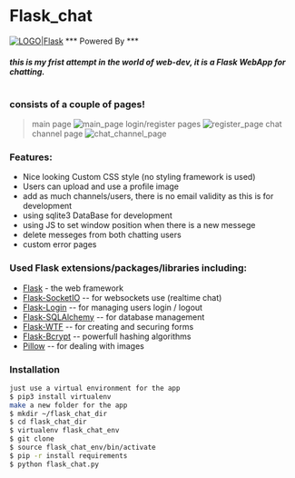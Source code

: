 # Flask_chat
[![LOGO|Flask](https://hackr.io/tutorials/learn-flask/logo/logo-flask?ver=1527561020)](https://hackr.io/tutorials/learn-flask/logo/logo-flask?ver=1527561020)
*** Powered By ***
##### this is my frist attempt in the world of web-dev, it is a Flask WebApp for chatting.
#
### consists of a couple of pages!
> main page
> ![main_page](https://cdn-images-1.medium.com/max/1200/1*fD3qqMWNyfJ85XST9c1H2g.png)
> login/register pages
> ![register_page](https://coderseye.com/wp-content/uploads/Flask-vs-Django-best-python-web-framework.jpg)
> chat channel page
> ![chat_channel_page](https://upload.wikimedia.org/wikipedia/commons/thumb/3/3c/Flask_logo.svg/1920px-Flask_logo.svg.png)

### Features:
* Nice looking Custom CSS style (no styling framework is used)
* Users can upload and use a profile image 
* add as much channels/users, there is no email validity as this is for development 
* using sqlite3 DataBase for development
* using JS to set window position when there is a new messege
* delete messeges from both chatting users
* custom error pages

### Used Flask extensions/packages/libraries including:
* [Flask] - the web framework
* [Flask-SocketIO] -- for websockets use (realtime chat)
* [Flask-Login] -- for managing users login / logout
* [Flask-SQLAlchemy] -- for database management
* [Flask-WTF] -- for creating and securing forms
* [Flask-Bcrypt] -- powerfull hashing algorithms
* [Pillow] -- for dealing with images

### Installation
```sh
just use a virtual environment for the app
$ pip3 install virtualenv
make a new folder for the app
$ mkdir ~/flask_chat_dir
$ cd flask_chat_dir
$ virtualenv flask_chat_env
$ git clone
$ source flask_chat_env/bin/activate 
$ pip -r install requirements
$ python flask_chat.py
```

[Flask]: <https://flask.palletsprojects.com/en/1.1.x/>
[Flask-SocketIO]: <https://flask-socketio.readthedocs.io/>
[Flask-Login]: <https://flask-login.readthedocs.io/en/latest/>
[Flask-SQLAlchemy]: <https://flask-sqlalchemy.palletsprojects.com/en/2.x/>
[Flask-WTF]: <https://flask-wtf.readthedocs.io/>
[Flask-Bcrypt]: <https://flask-bcrypt.readthedocs.io/en/latest/>
[Pillow]: <https://pillow.readthedocs.io/en/stable/>
